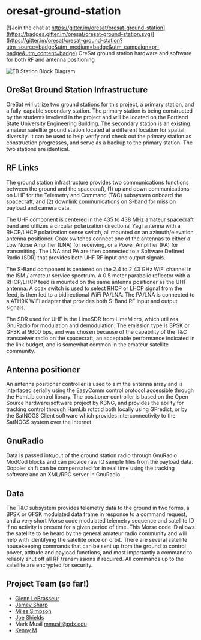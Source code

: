 # oresat-ground-station

[![Join the chat at https://gitter.im/oresat/oresat-ground-station](https://badges.gitter.im/oresat/oresat-ground-station.svg)](https://gitter.im/oresat/oresat-ground-station?utm_source=badge&utm_medium=badge&utm_campaign=pr-badge&utm_content=badge)
OreSat ground station hardware and software for both RF and antenna positioning

![EB Station Block Diagram](https://github.com/oresat/oresat-ground-station/blob/master/doc/GS_3_5.png)

## OreSat Ground Station Infrastructure

OreSat will utilize two ground stations for this project, a primary station, and a fully-capable secondary station. The primary station is being constructed by the students involved in the project and will be located on the Portland State University Engineering Building. The secondary station is an existing amateur satellite ground station located at a different location for spatial diversity. It can be used to help verify and check out the primary station as construction progresses, and serve as a backup to the primary station. The two stations are identical.

## RF Links

The ground station infrastructure provides two communications functions between the ground and the spacecraft, (1) up and down communications on UHF for the Telemetry and Command (T&C) subsystem onboard the spacecraft, and (2) downlink communications on S-band for mission payload and camera data.

The UHF component is centered in the 435 to 438 MHz amateur spacecraft band and utilizes a circular polarization directional Yagi antenna with a RHCP/LHCP polarization sense switch, all mounted on an azimuth/elevation antenna positioner. Coax switches connect one of the antennas to either a Low Noise Amplifier (LNA) for receiving, or a Power Amplifier (PA) for transmitting. The LNA and PA are then connected to a Software Defined Radio (SDR) that provides both UHF RF input and output signals.

The S-Band component is centered on the 2.4 to 2.43 GHz WiFi channel in the ISM / amateur service spectrum. A 0.5 meter parabolic reflector with a RHCP/LHCP feed is mounted on the same antenna positioner as the UHF antenna. A coax switch is used to select RHCP or LHCP signal from the feed, is then fed to a bidirectional WiFi PA/LNA. The PA/LNA is connected to a ATH9K WiFi adapter that provides both S-Band RF input and output signals.

The SDR used for UHF is the LimeSDR from LimeMicro, which utilizes GnuRadio for modulation and demodulation. The emission type is BPSK or GFSK at 9600 bps, and was chosen because of the capability of the T&C transceiver radio on the spacecraft, an acceptable performance indicated in the link budget, and is somewhat common in the amateur satellite community.

## Antenna positioner

An antenna positioner controller is used to aim the antenna array and is interfaced serially using the EasyComm control protocol accessible through the HamLib control library. The positioner controller is based on the Open Source hardware/software project by K3NG, and provides the ability for tracking control through HamLib rotctld both locally using GPredict, or by the SatNOGS Client software which provides interconnectivity to the SatNOGS system over the Internet.

## GnuRadio 

Data is passed into/out of the ground station radio through GnuRadio ModCod blocks and can provide raw IQ sample files from the payload data. Doppler shift can be compensated for in real time using the tracking software and an XML/RPC server in GnuRadio.

## Data

The T&C subsystem provides telemetry data to the ground in two forms, a BPSK or GFSK modulated data frame in response to a command request, and a very short Morse code modulated telemetry sequence and satellite ID if no activity is present for a given period of time. This Morse code ID allows the satellite to be heard by the general amateur radio community and will help with identifying the satellite once on orbit. There are several satellite housekeeping commands that can be sent up from the ground to control power, attitude and payload functions, and most importantly a command to reliably shut off all RF transmissions if required. All commands up to the satellite are encrypted for security.


## Project Team (so far!)

- [Glenn LeBrasseur](https://github.com/glennl)
- [Jamey Sharp](https://github.com/jameysharp)
- [Miles Simpson](https://github.com/heliochronix)
- [Joe Shields](https://github.com/Joedang)
- Mark Musil mmusil@pdx.edu
- [Kenny M](https://github.com/aSmig)


